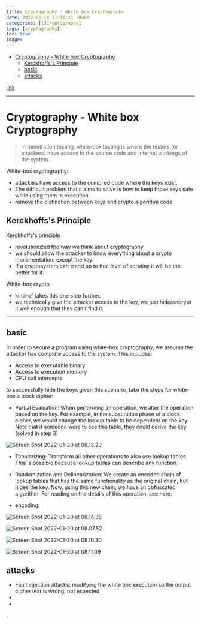 ```yaml
---
title: Cryptography - White box Cryptography
date: 2022-01-18 11:11:11 -0400
categories: [13Cryptography]
tags: [cryptography]
toc: true
image:
---
```


- [Cryptography - White box Cryptography](#cryptography---white-box-cryptography)
  - [Kerckhoffs's Principle](#kerckhoffss-principle)
  - [basic](#basic)
  - [attacks](#attacks)


[link](https://www.youtube.com/watch?v=A9md7ONv7tI)

---


# Cryptography - White box Cryptography

> In penetration testing, white-box testing is where the testers (or attackers) have access to the source code and internal workings of the system.

White-box cryptography:
- attackers have access to the compiled code where the keys exist.
- The difficult problem that it aims to solve is how to keep those keys safe while using them in execution.
- remove the distinction between keys and crypto algorithm code


## Kerckhoffs's Principle

Kerckhoffs's principle
- revolutionized the way we think about cryptography
- we should allow the attacker to know everything about a crypto implementation, except the key.
- If a cryptosystem can stand up to that level of scrutiny it will be the better for it.

White-box crypto
- kind-of takes this one step further.
- we technically give the attacker access to the key, we just hide/encrypt it well enough that they can't find it.

---


## basic

In order to secure a program using white-box cryptography, we assume the attacker has complete access to the system. This includes:
- Access to executable binary
- Access to execution memory
- CPU call intercepts


to successfully hide the keys given this scenario, take the steps for white-box a block cipher:
- Partial Evaluation: When performing an operation, we alter the operation based on the key. For example, in the substitution phase of a block cipher, we would change the lookup table to be dependent on the key. Note that if someone were to see this table, they could derive the key (solved in step 3)

![Screen Shot 2022-01-20 at 08.13.23](https://i.imgur.com/3iuvE4n.png)

- Tabularizing: Transform all other operations to also use lookup tables. This is possible because lookup tables can describe any function.
- Randomization and Delinearization: We create an encoded chain of lookup tables that has the same functionality as the original chain, but hides the key. Now, using this new chain, we have an obfuscated algorithm. For reading on the details of this operation, see here.

- encoding:

![Screen Shot 2022-01-20 at 08.14.38](https://i.imgur.com/1VRv4qd.png)



![Screen Shot 2022-01-20 at 08.07.52](https://i.imgur.com/bmwDRDn.png)



![Screen Shot 2022-01-20 at 08.10.30](https://i.imgur.com/EcEHXvZ.png)


![Screen Shot 2022-01-20 at 08.11.09](https://i.imgur.com/l3vhDOH.png)


## attacks


- Fault injection attacks: modifying the white box execution so the output cipher text is wrong, not expected
- 
- 




.
